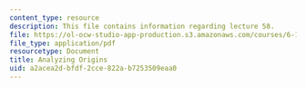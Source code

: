 ```yaml
---
content_type: resource
description: This file contains information regarding lecture 58.
file: https://ol-ocw-studio-app-production.s3.amazonaws.com/courses/6-170-software-studio-spring-2013/a2acea2dbfdf2cce822ab7253509eaa0_MIT6_170S13_58-anal-ogn.pdf
file_type: application/pdf
resourcetype: Document
title: Analyzing Origins
uid: a2acea2d-bfdf-2cce-822a-b7253509eaa0
---
```

